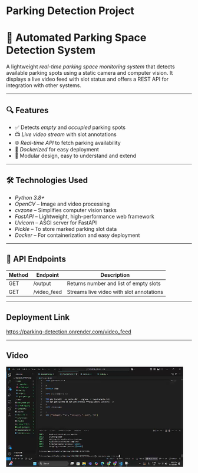 # Parking Detection Project

# 🚗 Automated Parking Space Detection System

A lightweight *real-time parking space monitoring system* that detects available parking spots using a static camera and computer vision. It displays a live video feed with slot status and offers a REST API for integration with other systems.

---

## 🔍 Features

- ✅ Detects *empty* and *occupied* parking spots
- 📺 *Live video stream* with slot annotations
- 🌐 *Real-time API* to fetch parking availability
- 🐳 *Dockerized* for easy deployment
- 🔧 Modular design, easy to understand and extend

---

## 🛠 Technologies Used

- *Python 3.8+*
- *OpenCV* – Image and video processing
- *cvzone* – Simplifies computer vision tasks
- *FastAPI* – Lightweight, high-performance web framework
- *Uvicorn* – ASGI server for FastAPI
- *Pickle* – To store marked parking slot data
- *Docker* – For containerization and easy deployment

---

## 🚀 API Endpoints

| Method | Endpoint         | Description                              |
|--------|------------------|------------------------------------------|
| GET    | /output        | Returns number and list of empty slots   |
| GET    | /video_feed    | Streams live video with slot annotations |

---

## Deployment Link

https://parking-detection.onrender.com/video_feed

---

## Video

![Demo](gif.gif)

